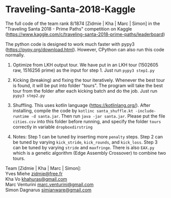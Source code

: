 # Traveling-Santa-2018-Kaggle
The full code of the team rank 8/1874 [Zidmie | Kha | Marc | Simon] in the "Traveling Santa 2018 - Prime Paths" competition on Kaggle (https://www.kaggle.com/c/traveling-santa-2018-prime-paths/leaderboard)

The python code is designed to work much faster with pypy3 (https://pypy.org/download.html). However, CPython can also run this code normally.  
1. Optimize from LKH output tour. We have put in an LKH tour (1502605 raw, 1516256 prime) as the input for step 1. Just run
`pypy3 step1.py` 

2. Kicking (breaking) and fixing the tour iteratively. Whenever the best tour is found, it will be put into folder "tours". The program will take the best tour from the folder after each kicking batch and do the job. Just run
`pypy3 step2.py`  

3. Shuffling. This uses kotlin language (https://kotlinlang.org/). After installing, compile the code by
`kotlinc santa_shuffle.kt -include-runtime -d santa.jar`. Then run `java -jar santa.jar`. Please put the file `cities.csv` into this folder before running, and specify the folder `tours` correctly in variable `dropboxdirstring`

4. Notes: Step 1 can be tuned by inserting more `penalty` steps. Step 2 can be tuned by varying `kick_stride`, `kick_rounds`, and `kick_loss`. Step 3 can be tuned by varying `stride` and `maxfringe`. There is also `EAX.py` which is a genetic algorithm (Edge Assembly Crossover) to combine two tours. 

Team [Zidmie | Kha | Marc | Simon]:  
Yves Miehe <zidmie@free.fr>  
Kha Vo <khahuras@gmail.com>  
Marc Venturini <marc.venturini@gmail.com>  
Simon Dagnarus <simianware@gmail.com>  
